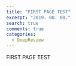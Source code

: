```yaml
---
title: "FIRST PAGE TEST"
excerpt: "2019. 08. 08."
search: true
comments: true
categories: 
  - DeepReview
---
```


FIRST PAGE TEST
